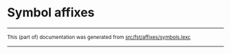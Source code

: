
# Symbol affixes

* * *

<small>This (part of) documentation was generated from [src/fst/affixes/symbols.lexc](https://github.com/giellalt/lang-grn/blob/main/src/fst/affixes/symbols.lexc)</small>

---

